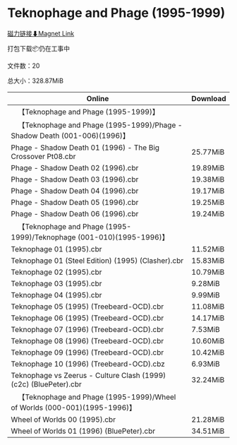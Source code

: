 # Teknophage and Phage (1995-1999)

[磁力链接⬇Magnet Link](magnet:?xt=urn:btih:69dcebbebd8b3923966e9779f8abc6dbdb6bf07a&dn=Teknophage%20and%20Phage%20%281995-1999%29)

打包下载📦仍在工事中

文件数：20

总大小：328.87MiB

Online | Download
--- | ---
&emsp;【Teknophage and Phage (1995-1999)】 | 
&emsp;【Teknophage and Phage (1995-1999)/Phage - Shadow Death (001-006)(1996)】 | 
Phage - Shadow Death 01 (1996) - The Big Crossover Pt08.cbr | 25.77MiB
Phage - Shadow Death 02 (1996).cbr | 19.89MiB
Phage - Shadow Death 03 (1996).cbr | 19.38MiB
Phage - Shadow Death 04 (1996).cbr | 19.17MiB
Phage - Shadow Death 05 (1996).cbr | 19.25MiB
Phage - Shadow Death 06 (1996).cbr | 19.24MiB
&emsp;【Teknophage and Phage (1995-1999)/Teknophage (001-010)(1995-1996)】 | 
Teknophage 01 (1995).cbr | 11.52MiB
Teknophage 01 (Steel Edition) (1995) (Clasher).cbr | 15.83MiB
Teknophage 02 (1995).cbr | 10.79MiB
Teknophage 03 (1995).cbr | 9.28MiB
Teknophage 04 (1995).cbr | 9.99MiB
Teknophage 05 (1995) (Treebeard-OCD).cbr | 11.08MiB
Teknophage 06 (1995) (Treebeard-OCD).cbr | 14.17MiB
Teknophage 07 (1996) (Treebeard-OCD).cbr | 7.53MiB
Teknophage 08 (1996) (Treebeard-OCD).cbr | 10.60MiB
Teknophage 09 (1996) (Treebeard-OCD).cbr | 10.42MiB
Teknophage 10 (1996) (Treebeard-OCD).cbz | 6.93MiB
Teknophage vs Zeerus - Culture Clash (1999) (c2c) (BluePeter).cbr | 32.24MiB
&emsp;【Teknophage and Phage (1995-1999)/Wheel of Worlds (000-001)(1995-1996)】 | 
Wheel of Worlds 00 (1995).cbr | 21.28MiB
Wheel of Worlds 01 (1996) (BluePeter).cbr | 34.51MiB